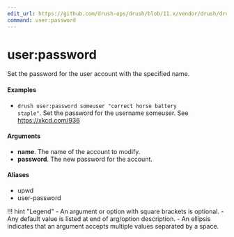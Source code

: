 ```yaml
---
edit_url: https://github.com/drush-ops/drush/blob/11.x/vendor/drush/drush/src/Drupal/Commands/core/UserCommands.php
command: user:password
---
```

# user:password

Set the password for the user account with the specified name.

#### Examples

- <code>drush user:password someuser "correct horse battery staple"</code>. Set the password for the username someuser. See https://xkcd.com/936

#### Arguments

- **name**. The name of the account to modify.
- **password**. The new password for the account.

#### Aliases

- upwd
- user-password

!!! hint "Legend"
    - An argument or option with square brackets is optional.
    - Any default value is listed at end of arg/option description.
    - An ellipsis indicates that an argument accepts multiple values separated by a space.